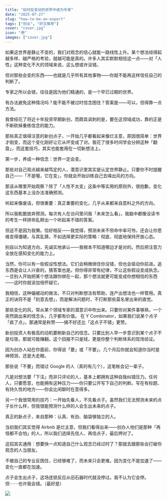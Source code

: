 ```yaml
---
title: "如何在变动的世界中成为专家"
date: "2025-07-27"
slug: "how-to-be-an-expert"
tags: ["创业", "好文推荐"]
cover: "cover.jpg"
icon: "😎"
images: ["cover.jpg"]
---
```

如果这世界是静止不变的，我们对观念的信心就能一路线性上升。某个想法经得起越多样、越严格的考验，就越可能是真的。许多人其实默默相信这一点——对「人性」这种变化不大的领域来说，这么想或许没错。



但对那些会变的东西——也就是几乎所有其他事物——你就不能再这样信任自己的判断了。



专家之所以会错，往往是因为他们精通的，是一个早已过期的世界。



有办法避免这种情况吗？能不能不被过时信念困住？答案是——可以，但得靠一点方法。



我曾经花了将近十年投资早期新创，而颇具讽刺的是，要在这领域成功，靠的正是不断砍掉重练信念的能力。



那些真正值得注意的新创点子，一开始几乎都看起来像烂主意，原因很简单：世界才刚变，而这个变化刚好让它从坏变成了对。我花了很多时间学会分辨这种「翻盘」，而这套技巧，其实也能套用在一切新想法上。



第一步，养成一种信念：世界一定会变。



那些对自己观点越来越笃定的人，潜意识里其实是认定世界静止。只要你不时提醒自己——「不是喔，它在变」，你就会开始训练自己去嗅出风的方向。



那该从哪里开始观察？除了「人性不太变」这条中等实用的原则外，很抱歉，变化这东西基本上没办法准确预测。



听起来像废话，但很重要：真正重要的变化，几乎从来都来自意料之外的方向。



所以我乾脆放弃预测。每次有人在访问里问我「未来怎么看」，我脑中都像没读书的考生一样拼命乱掰出一个听起来不错的答案。



但这不是因为我懒。恰好相反——我觉得，预测未来不但命中率可怜，还会让你思维变得僵硬。与其乱猜，不如选择更实际的策略：彻底、彻底地保持开放心态。



别自以为知道方向，先诚实地承认——我根本不知道哪边才是对的。然后把注意力全放在感知变化的能力上。



当然，你可以有一些假设性想法。它们会稍微绑住你没错，但也会驱动你前进。追东西是会让人兴奋的，猜答案也是。但你得非常有纪律，不让这些假设变成执念。
一旦别人开始把某个想法跟你绑在一起，那个想法就更可能变成你想相信的东西——这时你就该加倍怀疑它。



我相信，这种偏被动的做法，不只对判断想法有帮助，连产出想法也一样管用。真正的诀窍不是「刻意去想」，而是解决问题时，不打断那些莫名冒出来的直觉。



那些变化的风，常从某个领域专家的潜意识中吹出来。只要你对某件事够熟，一个突然跳出来的怪念头，几乎都有价值。
在 Y Combinator，如果我们说某个点子「疯了点」，那通常是称赞——搞不好还比「这点子不错」更赞。



新创投资人有极高的动机要刷新自己的信念。只要比别人早一步意识到某个点子不是垃圾，那就可能赚翻。这个回报不只是钱，更是你整个判断体系的现场验证。



因为创办人站在你面前，你得说「要」或「不要」，几个月后你就会知道你当时是神预测，还是大走眼。



那些说「不要」而错过 Google 的人（真的有几个），这笔帐会记一辈子。



凡是对想法要「下注」而非只评论的人，基本上都拥有这种自我纠错压力。任何人，只要愿意，也能拥有这种压力——你只要公开写下自己的判断。写在有标题、有持久性的地方——你会比闲聊时在意得多。



另一个我很常用的技巧：一开始先看人，不先看点子。虽然我们无法预测未来的点子长什么样，但我很能预测什么样的人会生出未来的点子。



真正的新点子，来自那种：认真、有劲、脑袋够独立的人。



当初我们其实觉得 Airbnb 是烂主意，但我们看得出来——创办人他们是那种「再怪都不会怕」的人，所以我们选择先信人、再信点子，最后押对了。



这招其实通用：想要快一点知道自己什么观念已经过时了？那就去跟那些会打破你观念的人当朋友。



不被自己的专业反困住，已经够难了，而未来只会更难。因为变化不是加速了——变化一直都在加速。



点子会生出点子，这场连锁反应从旧石器时代就没停过。我不认为它会停。
但⋯⋯也许我会错。（最好是）




![](https://prod-files-secure.s3.us-west-2.amazonaws.com/112d0858-5090-4d34-a606-b75eb8d65fd2/46476355-9cf3-4e99-9b7a-3531bc426380/1000202064.png?X-Amz-Algorithm=AWS4-HMAC-SHA256&X-Amz-Content-Sha256=UNSIGNED-PAYLOAD&X-Amz-Credential=ASIAZI2LB4667QQA3GTD%2F20250910%2Fus-west-2%2Fs3%2Faws4_request&X-Amz-Date=20250910T191029Z&X-Amz-Expires=3600&X-Amz-Security-Token=IQoJb3JpZ2luX2VjEIr%2F%2F%2F%2F%2F%2F%2F%2F%2F%2FwEaCXVzLXdlc3QtMiJHMEUCIGpFajIF17wB0lrjXKyon1as8b1haUfwiXC1HW%2FJVc2AAiEAm%2FfgC8eBsoVQGyOcCOyuXVu0g7k0m50FNwN11qvf%2FfsqiAQI8%2F%2F%2F%2F%2F%2F%2F%2F%2F%2F%2FARAAGgw2Mzc0MjMxODM4MDUiDAThwHJuz%2BjhGCiRYyrcA%2B%2Fjg3iYRftlYzR%2BojLRjrl1BzsA%2BC4N2JkhYuEFQHRt6In%2FD%2FAxDU%2B%2B9V95f%2FGmdcbIEUW7gQ%2BNZJXk2G1OqQnX3BhQWRFQL6HjYl7fUiR%2BgKwTdRW5YmK%2BKNSwB0%2BBqd5PBiRr%2FkwF32b9UUJDtdQb61sG9SRxoLL3BMfs0ntJaKc09MU7wq8ATHL1BBULPCuD4r09HOuF%2BpLYCzVhYXYWE%2FTmb%2FfKuJMUn2rcDB3UHJDbhQWdYR7%2Boiz6Iw8u%2BwAvYzOsz%2FJsCkfmr875eH0iAnbg7YH7q1m5fiNXcAJmHYRzx5Vg8DfbLEdHKRPAxpuTOzDOiIo%2FFVSkhwoS8Eb%2FtJKy01wtBfsAZ9JVCRrvbP1Doovy%2FaIHtXM5a0XNkb89Yanxc%2BvZo25Hn3Ea7IjUtYLTGEgaGHmsPzF4Xe5SKOX0qG89ff68TroesCm%2B5FR1W%2Fe%2FYsh%2BohFg27tNDNYwTCNjsTPJB8IctmyaygNNHX8o3PvRgooVCeQqhAMNbxDJn6lF5GzJ3A0l18AbjDxdbor24e8I06%2BmJBJ1JXVkhr6VRuBCaDgqk8dpzFC8BKA1UnprBT8fs73vwHBa8vnduIxZlDP8pA2xRvNHDRSqWbvrwp5%2Bt6NE1dHbMKvshsYGOqUBr%2FNRqPlU%2BUtFafkoeRgCGP7XZc8BF%2Fi5RtZ%2FRm9UZFIILbmHSTunDWPdJajhOkP8tHbxw590ARvFtNMIY31fPzGzbrMtMOBlVaLsftucTvFNK3OH%2BWgDnUaoK5DBeFBATRonJcZqQiHRonZNzNNJQ3pFzUxSgL0xFjNtXWimCu1p%2BJCQWCwhzy5FCLTTpIb9p3bdsIiBYVCLQ8wup8y6Gbprw1n1&X-Amz-Signature=423924e675c9f5d64460de47f545df30bca5f7c4125ed730761e1a0d1958b90e&X-Amz-SignedHeaders=host&x-amz-checksum-mode=ENABLED&x-id=GetObject)

